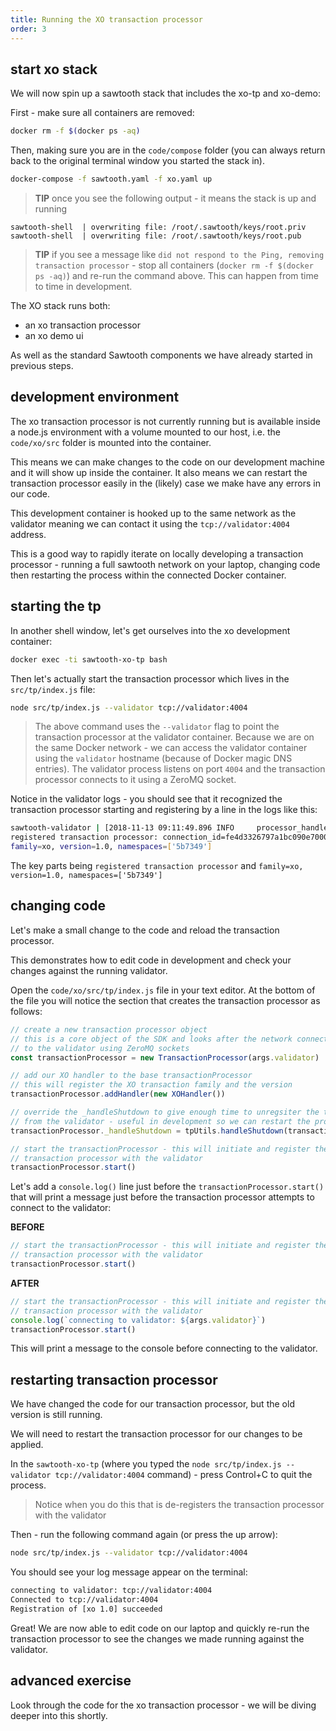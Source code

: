 ```yaml
---
title: Running the XO transaction processor
order: 3
---
```


## start xo stack

We will now spin up a sawtooth stack that includes the xo-tp and xo-demo:

First - make sure all containers are removed:

```bash
docker rm -f $(docker ps -aq)
```

Then, making sure you are in the `code/compose` folder (you can always return back to the original terminal window you started the stack in).


```bash
docker-compose -f sawtooth.yaml -f xo.yaml up
```

> **TIP** once you see the following output - it means the stack is up and running

```
sawtooth-shell  | overwriting file: /root/.sawtooth/keys/root.priv
sawtooth-shell  | overwriting file: /root/.sawtooth/keys/root.pub
```

> **TIP** if you see a message like `did not respond to the Ping, removing transaction processor` - stop all containers (`docker rm -f $(docker ps -aq)`) and re-run the command above. This can happen from time to time in development.

The XO stack runs both:

 * an xo transaction processor
 * an xo demo ui

As well as the standard Sawtooth components we have already started in previous steps.

## development environment

The xo transaction processor is not currently running but is available inside a node.js environment with a volume mounted to our host, i.e. the `code/xo/src` folder is mounted into the container.

This means we can make changes to the code on our development machine and it will show up inside the container.  It also means we can restart the transaction processor easily in the (likely) case we make have any errors in our code.

This development container is hooked up to the same network as the validator meaning we can contact it using the `tcp://validator:4004` address.

This is a good way to rapidly iterate on locally developing a transaction processor - running a full sawtooth network on your laptop, changing code then restarting the process within the connected Docker container.

## starting the tp

In another shell window, let's get ourselves into the xo development container:

```bash
docker exec -ti sawtooth-xo-tp bash
```

Then let's actually start the transaction processor which lives in the `src/tp/index.js` file:

```bash
node src/tp/index.js --validator tcp://validator:4004
```

> The above command uses the `--validator` flag to point the transaction processor at the validator container.  Because we are on the same Docker network - we can access the validator container using the `validator` hostname (because of Docker magic DNS entries).  The validator process listens on port `4004` and the transaction processor connects to it using a ZeroMQ socket.

Notice in the validator logs - you should see that it recognized the transaction processor starting and registering by a line in the logs like this:

```bash
sawtooth-validator | [2018-11-13 09:11:49.896 INFO     processor_handlers] 
registered transaction processor: connection_id=fe4d3326797a1bc090e7000968880cc4123aaa5abfdf278a6af8a2964f3d1aecbd59926d5d2f93a296e5cd7f9b4b0037833017c5e958ba494cf360a3c14b607f, 
family=xo, version=1.0, namespaces=['5b7349']
```

The key parts being `registered transaction processor` and `family=xo, version=1.0, namespaces=['5b7349']`

## changing code

Let's make a small change to the code and reload the transaction processor.

This demonstrates how to edit code in development and check your changes against the running validator.

Open the `code/xo/src/tp/index.js` file in your text editor.  At the bottom of the file you will notice the section that creates the transaction processor as follows:

```javascript
// create a new transaction processor object
// this is a core object of the SDK and looks after the network connection
// to the validator using ZeroMQ sockets
const transactionProcessor = new TransactionProcessor(args.validator)

// add our XO handler to the base transactionProcessor
// this will register the XO transaction family and the version
transactionProcessor.addHandler(new XOHandler())

// override the _handleShutdown to give enough time to unregsiter the tp
// from the validator - useful in development so we can restart the process
transactionProcessor._handleShutdown = tpUtils.handleShutdown(transactionProcessor)

// start the transactionProcessor - this will initiate and register the
// transaction processor with the validator
transactionProcessor.start()
```

Let's add a `console.log()` line just before the `transactionProcessor.start()` that will print a message just before the transaction processor attempts to connect to the validator:

**BEFORE**

```js
// start the transactionProcessor - this will initiate and register the
// transaction processor with the validator
transactionProcessor.start()
```

**AFTER**

```js
// start the transactionProcessor - this will initiate and register the
// transaction processor with the validator
console.log(`connecting to validator: ${args.validator}`)
transactionProcessor.start()
```

This will print a message to the console before connecting to the validator.

## restarting transaction processor

We have changed the code for our transaction processor, but the old version is still running.

We will need to restart the transaction processor for our changes to be applied.

In the `sawtooth-xo-tp` (where you typed the `node src/tp/index.js --validator tcp://validator:4004` command) - press Control+C to quit the process.

> Notice when you do this that is de-registers the transaction processor with the validator

Then - run the following command again (or press the up arrow):

```bash
node src/tp/index.js --validator tcp://validator:4004
```

You should see your log message appear on the terminal:

```bash
connecting to validator: tcp://validator:4004
Connected to tcp://validator:4004
Registration of [xo 1.0] succeeded
```

Great! We are now able to edit code on our laptop and quickly re-run the transaction processor to see the changes we made running against the validator.

## advanced exercise

Look through the code for the xo transaction processor - we will be diving deeper into this shortly.

